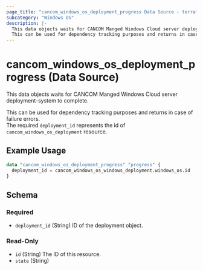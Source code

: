 ```yaml
---
page_title: "cancom_windows_os_deployment_progress Data Source - terraform-provider-cancom"
subcategory: "Windows OS"
description: |-
  This data objects waits for CANCOM Manged Windows Cloud server deployment-system to complete.
  This can be used for dependency tracking purposes and returns in case of failure errors.The required deployment_id represents the id of cancom_windows_os_deployment resource.
---
```


# cancom_windows_os_deployment_progress (Data Source)

This data objects waits for CANCOM Manged Windows Cloud server deployment-system to complete. 
		
This can be used for dependency tracking purposes and returns in case of failure errors.  
The required `deployment_id` represents the id of `cancom_windows_os_deployment` resource.

## Example Usage

```terraform
data "cancom_windows_os_deployment_progress" "progress" {
  deployment_id = cancom_windows_os_windows_deployment.windows_os.id
}
```

<!-- schema generated by tfplugindocs -->
## Schema

### Required

- `deployment_id` (String) ID of the deployment object.

### Read-Only

- `id` (String) The ID of this resource.
- `state` (String)